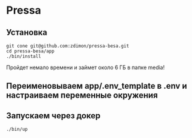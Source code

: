 # Pressa

## Установка

    git cone git@github.com:zdimon/pressa-besa.git
    cd pressa-besa/app
    ./bin/install

Пройдет немало времени и займет около 6 ГБ в папке media!

## Переименовываем app/.env_template в .env и настраиваем переменные окружения

## Запускаем через докер

    ./bin/up


